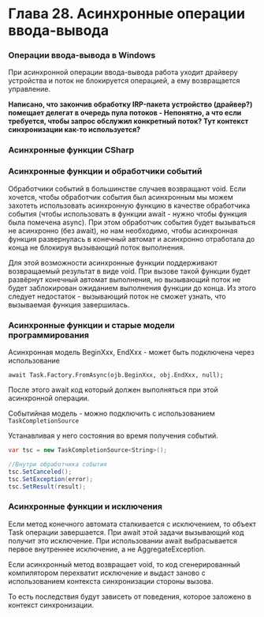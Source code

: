# Глава 28. Асинхронные операции ввода-вывода

### Операции ввода-вывода в Windows

При асинхронной операции ввода-вывода работа уходит драйверу устройства и поток не блокируется операцией, а ему возвращается управление.

**Написано, что закончив обработку IRP-пакета устройство \(драйвер?\) помещает делегат в очередь пула потоков - Непонятно, а что если требуется, чтобы запрос обслужил конкретный поток? Тут контекст синхронизации как-то используется?**

### Асинхронные функции CSharp

### Асинхронные функции и обработчики событий

Обработчики событий в большинстве случаев возвращают void. Если хочется, чтобы обработчик события был асинхронным мы можем захотеть использовать асинхронную функцию в качестве обработчика события \(чтобы использовать в функции await - нужно чтобы функция была помечена async\). При этом обработчик события будет вызываться не асинхронно \(без await\), но нам необходимо, чтобы асинхронная функция развернулась в конечный автомат и асинхронно отработала до конца не блокируя вызывающий поток выполнения.

Для этой возможности асинхронные функции поддерживают возвращаемый результат в виде void. При вызове такой функции будет развёрнут конечный автомат выполнения, но вызывающий поток не будет заблокирован ожиданием выполнения функции до конца. Из этого следует недостаток - вызывающий поток не сможет узнать, что вызываемая функция завершилась.

### Асинхронные функции и старые модели программирования

Асинхронная модель BeginXxx, EndXxx - может быть подключена через использование

```
await Task.Factory.FromAsync(ojb.BeginXxx, obj.EndXxx, null);
```

После этого await код который должен выполняться при этой асинхронной операции.

Событийная модель - можно подключить с использованием `TaskCompletionSource` 

Устанавливая у него состояния во время получения событий.

```C\#
var tsc = new TaskCompletionSource<String>();

//Внутри обработчика события
tsc.SetCanceled();
tsc.SetException(error);
tsc.SetResult(result);
```

### Асинхронные функции и исключения

Если метод конечного автомата сталкивается с исключением, то объект Task операции завершается. При await этой задачи вызывающий код получит это исключение. При использовании await выбрасывается первое внутреннее исключение, а не AggregateException.

Если асинхронный метод возвращает void, то код сгенерированный компилятором перехватит исключение и выдаст заново с использованием контекста синхронизации стороны вызова.

То есть последствия будут зависеть от поведения, которое заложено в контекст синхронизации.



